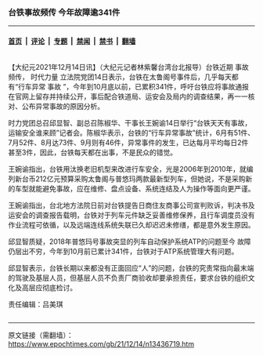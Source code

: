### 台铁事故频传 今年故障逾341件

---

#### [首页](../../../..?n13436719) &nbsp;|&nbsp; [评论](../../../../../epoch-comment?n13436719) &nbsp;|&nbsp; [专题](../../../../../epoch-special?n13436719) &nbsp;|&nbsp; [禁闻](../../../../../epoch-news?n13436719) &nbsp;|&nbsp; [禁书](../../../../../books?n13436719) &nbsp;|&nbsp; [翻墙](https://github.com/gfw-breaker/nogfw/blob/master/README.md?n13436719)


<div class="column" id="artbody" itemprop="articleBody">
 <!-- article content begin -->
 <p>
  【大纪元2021年12月14日讯】（大纪元记者林紫馨台湾台北报导）台铁近期
  <ok href="https://www.epochtimes.com/gb/tag/%E4%BA%8B%E6%95%85.html">
   事故
  </ok>
  频传，
  <ok href="https://www.epochtimes.com/gb/tag/%E6%97%B6%E4%BB%A3%E5%8A%9B%E9%87%8F.html">
   时代力量
  </ok>
  立法院党团14日表示，台铁在太鲁阁号事件后，几乎每天都有“行车异常
  <ok href="https://www.epochtimes.com/gb/tag/%E4%BA%8B%E6%95%85.html">
   事故
  </ok>
  ”，今年到10月底以前，已累积341件，呼吁台铁应将事故通报在官网上留存并持续公开，事后配合铁道局、运安会及局内的调查结果，再一一核对、公布异常事故的原因分析。
 </p>
 <p>
  时力党团总召邱显智、副总召陈椒华、干事长王婉谕14日举行“台铁天天有事故，运输安全谁来顾”记者会。陈椒华表示，台铁的“行车异常事故”统计，6月有51件、7月52件、8月达73件、9月则有46件，异常事件的发生，已达每月平均每日2件甚至3件，因此，台铁每天都在出事，不是民众的错觉。
 </p>
 <p>
  王婉谕指出，台铁用汰换老旧机型来改进行车安全，光是2006年到2010年，就编列新台币212亿元预算采购太鲁阁与普悠玛两款最新型列车，但她说，不是采购新的车型就能避免事故，应在维修、盘点设备、系统连结及人为操作等面向更严谨。
 </p>
 <p>
  王婉谕指出，台北地方法院日前对台铁提告日商住友商事公司宣判败诉，判决书及运安会的调查报告载明，台铁对于列车元件缺乏妥善维修保养，且行车调度员没有作业流程可依循，以及远端连线系统失联已久却迟迟未修缮，都是意外发生原因。
 </p>
 <p>
  邱显智质疑，2018年普悠玛号事故突显的列车自动保护系统ATP的问题至今
  <ok href="https://www.epochtimes.com/gb/tag/%E6%95%85%E9%9A%9C.html">
   故障
  </ok>
  仍层出不穷，今年到10月前已累计341件，台铁对于ATP系统管理大有问题。
 </p>
 <p>
  邱显智表示，台铁长期以来都没有正面回应“人”的问题，台铁的究责常指向最末端的驾驶及基层人员，但基层人员不负责厂商验收却要承担责任，要求台铁的组织文化及高层应彻底检讨。
 </p>
 <p>
  责任编辑：吕美琪
 </p>
 <!-- article content end -->
</div>


---

原文链接（需翻墙）：https://www.epochtimes.com/gb/21/12/14/n13436719.htm